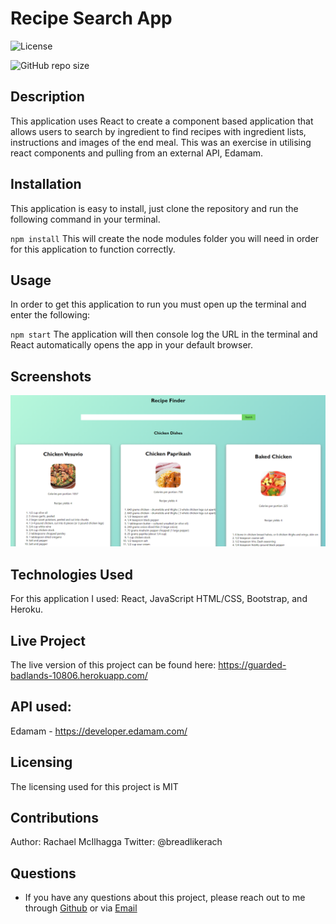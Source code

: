 # Recipe Search App

![License](https://img.shields.io/github/license/mcilhaggis/employee-tracker)

![GitHub repo size](https://img.shields.io/github/repo-size/mcilhaggis/employee-tracker)

## Description

This application uses React to create a component based application that allows users to search by ingredient to find recipes with ingredient lists, instructions and images of the end meal. This was an exercise in utilising react components and pulling from an external API, Edamam. 

## Installation 

This application is easy to install, just clone the repository and run the following command in your terminal.

`npm install`
This will create the node modules folder you will need in order for this application to function correctly.

## Usage
In order to get this application to run you must open up the terminal and enter the following:

`npm start`
The application will then console log the URL in the terminal and React automatically opens the app in your default browser.

## Screenshots
![Screenshot of the Recipe Finder Application.](src//images/screenshot1.png "Screenshot of the Recipe Finder")

## Technologies Used
For this application I used: React, JavaScript HTML/CSS, Bootstrap, and Heroku.

## Live Project
The live version of this project can be found here: https://guarded-badlands-10806.herokuapp.com/
## API used:
Edamam - https://developer.edamam.com/

## Licensing 
The licensing used for this project is MIT

## Contributions 
Author: Rachael McIlhagga
Twitter: @breadlikerach
    
## Questions
* If you have any questions about this project, please reach out to me  through <a href="https://github.com/mcilhaggis">Github</a>  or via <a href="mailto:rachael.mcilhagga@live.co.uk">Email</a>
